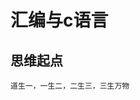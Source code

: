# 汇编与c语言
     
## 思维起点
` 道生一，一生二，二生三，三生万物 `                
               
                 











